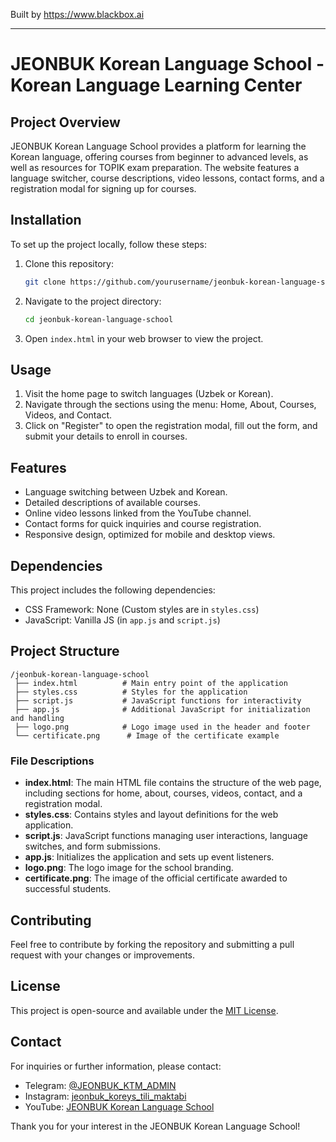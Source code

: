 
Built by https://www.blackbox.ai

---

# JEONBUK Korean Language School - Korean Language Learning Center

## Project Overview
JEONBUK Korean Language School provides a platform for learning the Korean language, offering courses from beginner to advanced levels, as well as resources for TOPIK exam preparation. The website features a language switcher, course descriptions, video lessons, contact forms, and a registration modal for signing up for courses.

## Installation
To set up the project locally, follow these steps:

1. Clone this repository:
   ```bash
   git clone https://github.com/yourusername/jeonbuk-korean-language-school.git
   ```
2. Navigate to the project directory:
   ```bash
   cd jeonbuk-korean-language-school
   ```
3. Open `index.html` in your web browser to view the project.

## Usage
1. Visit the home page to switch languages (Uzbek or Korean).
2. Navigate through the sections using the menu: Home, About, Courses, Videos, and Contact.
3. Click on "Register" to open the registration modal, fill out the form, and submit your details to enroll in courses.

## Features
- Language switching between Uzbek and Korean.
- Detailed descriptions of available courses.
- Online video lessons linked from the YouTube channel.
- Contact forms for quick inquiries and course registration.
- Responsive design, optimized for mobile and desktop views.

## Dependencies
This project includes the following dependencies:
- CSS Framework: None (Custom styles are in `styles.css`)
- JavaScript: Vanilla JS (in `app.js` and `script.js`)

## Project Structure
```
/jeonbuk-korean-language-school
 ├── index.html          # Main entry point of the application
 ├── styles.css          # Styles for the application
 ├── script.js           # JavaScript functions for interactivity
 ├── app.js              # Additional JavaScript for initialization and handling
 ├── logo.png            # Logo image used in the header and footer
 └── certificate.png      # Image of the certificate example
```

### File Descriptions
- **index.html**: The main HTML file contains the structure of the web page, including sections for home, about, courses, videos, contact, and a registration modal.
- **styles.css**: Contains styles and layout definitions for the web application.
- **script.js**: JavaScript functions managing user interactions, language switches, and form submissions.
- **app.js**: Initializes the application and sets up event listeners.
- **logo.png**: The logo image for the school branding.
- **certificate.png**: The image of the official certificate awarded to successful students.

## Contributing
Feel free to contribute by forking the repository and submitting a pull request with your changes or improvements. 

## License
This project is open-source and available under the [MIT License](LICENSE).

## Contact
For inquiries or further information, please contact:

- Telegram: [@JEONBUK_KTM_ADMIN](https://t.me/JEONBUK_KTM_ADMIN)
- Instagram: [jeonbuk_koreys_tili_maktabi](https://www.instagram.com/jeonbuk_koreys_tili_maktabi/)
- YouTube: [JEONBUK Korean Language School](https://www.youtube.com/@JEONBUK_Koreys_Tili_Maktabi) 

Thank you for your interest in the JEONBUK Korean Language School!
